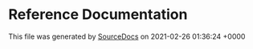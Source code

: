 # Reference Documentation

This file was generated by [SourceDocs](https://github.com/eneko/SourceDocs) on 2021-02-26 01:36:24 +0000